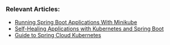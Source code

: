 ### Relevant Articles:

- [Running Spring Boot Applications With Minikube](https://www.baeldung.com/spring-boot-minikube)
- [Self-Healing Applications with Kubernetes and Spring Boot](https://www.baeldung.com/spring-boot-kubernetes-self-healing-apps)
- [Guide to Spring Cloud Kubernetes](https://www.baeldung.com/spring-cloud-kubernetes)
